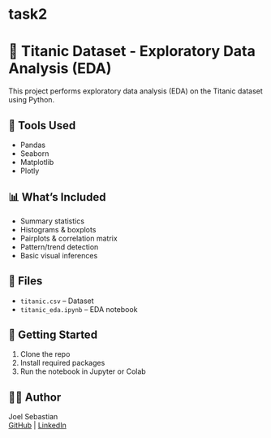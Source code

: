 # task2
# 🚢 Titanic Dataset - Exploratory Data Analysis (EDA)

This project performs exploratory data analysis (EDA) on the Titanic dataset using Python.

## 🧰 Tools Used
- Pandas
- Seaborn
- Matplotlib
- Plotly

## 📊 What’s Included
- Summary statistics
- Histograms & boxplots
- Pairplots & correlation matrix
- Pattern/trend detection
- Basic visual inferences

## 📁 Files
- `titanic.csv` – Dataset
- `titanic_eda.ipynb` – EDA notebook

## 🚀 Getting Started
1. Clone the repo
2. Install required packages
3. Run the notebook in Jupyter or Colab

## 🙋‍♂️ Author
Joel Sebastian  
[GitHub](https://github.com/seb109) | [LinkedIn](https://www.linkedin.com/in/joel-sebastian-b3858a27a)
